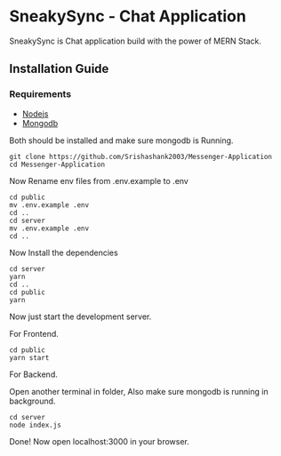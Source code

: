 # SneakySync - Chat Application

SneakySync is Chat application build with the power of MERN Stack.

## Installation Guide

### Requirements

- [Nodejs](https://nodejs.org/en/download)
- [Mongodb](https://www.mongodb.com/docs/manual/administration/install-community/)

Both should be installed and make sure mongodb is Running.

```shell
git clone https://github.com/Srishashank2003/Messenger-Application
cd Messenger-Application
```

Now Rename env files from .env.example to .env

```shell
cd public
mv .env.example .env
cd ..
cd server
mv .env.example .env
cd ..
```

Now Install the dependencies

```shell
cd server
yarn
cd ..
cd public
yarn
```

Now just start the development server.

For Frontend.

```shell
cd public
yarn start
```

For Backend.

Open another terminal in folder, Also make sure mongodb is running in background.

```shell
cd server
node index.js
```

Done! Now open localhost:3000 in your browser.
